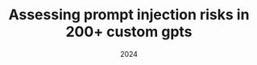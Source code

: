 ---
title: "Assessing prompt injection risks in 200+ custom gpts"
collection: publications
category: twenty_four
permalink: /publication/Assessing_prompt_injection_risks_in_200_custom_gpts.md
date: 2024
venue: 'ICLR Workshop'
slidesurl: # None
paperurl: 'https://arxiv.org/pdf/2311.11538'
citation: 'Yu, Jiahao, Yuhang Wu, **Dong Shu**, Mingyu Jin, Sabrina Yang, and Xinyu Xing. "Assessing prompt injection risks in 200+ custom gpts." arXiv preprint arXiv:2311.11538 (2023).'
---